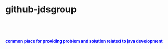 <h1><B>github-jdsgroup</B></h1><br>
<h1><font size="2" color="blue">common place for providing problem and solution related to java development</font></h2>
